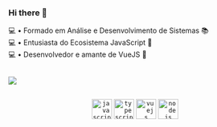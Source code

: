 
### Hi there 👋

💻 • Formado em Análise e Desenvolvimento de Sistemas 📚  <br />
💻 • Entusiasta do Ecosistema JavaScript 💛  <br />
💻 • Desenvolvedor e amante de VueJS 💚  <br />

##

<img src="https://raw.githubusercontent.com/WeslleyJs/WeslleyJs/main/card.svg" />

##
<div style="display: inline_block" align="center">
<code><img height="40" alt="javascript" src="https://raw.githubusercontent.com/WeslleyJs/WeslleyJs/main/JAVASCRIPT.svg"></code>
<code><img height="40" alt="typescript" src="https://raw.githubusercontent.com/WeslleyJs/WeslleyJs/main/TYPESCRIPT.svg"></code>
<code><img height="40" alt="vuejs" src="https://raw.githubusercontent.com/WeslleyJs/WeslleyJs/main/VUE%20JS.svg"></code>
<code><img height="40" alt="nodejs" src="https://raw.githubusercontent.com/WeslleyJs/WeslleyJs/main/NODE%20JS.svg"></code>    
</div>
<br><br><br>
